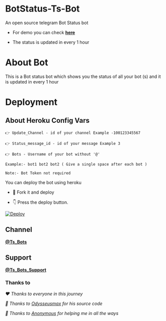# BotStatus-Ts-Bot 


An open source telegram Bot Status bot

- For demo you can check <b>[here](https://telegram.me/Ts_bots/8)</b> 

- The status is updated in every 1 hour

# About Bot

This is a Bot status bot which shows you the status of all your bot (s) and it is updated in every 1 hour 


# Deployment


## About Heroku Config Vars

```
👉 Update_Channel - id of your channel Example -100123345567

👉 Status_message_id - id of your message Example 3

👉 Bots - Username of your bot without '@'

Example:- bot1 bot2 bot2 ( Give a single space after each bot ) 

Note:- Bot Token not required 
```
You can deploy the bot using heroku

- 🥰 Fork it and deploy
 
- 👇 Press the deploy button.

[![Deploy](https://www.herokucdn.com/deploy/button.svg)](https://heroku.com/deploy?template=https://github.com/Suhail1626/BotStatus-Ts-Bot)


## Channel

<b>[@Ts_Bots](https://telegram.me/ts_bots)</b>

## Support 

<b>[@Ts_Bots_Support](https://telegram.me/Ts_Bots_Support)</b>


### Thanks to

<i>❤️ Thanks to everyone in this journey</i> 

<i>🥰 Thanks to [Odysseusmax](https://telegram.me/odysseusmax) for his source code</i> 

<i>🥰 Thanks to [Anonymous](https://telegram.me/Ns-AnoNymouS) for helping me in all the ways</i> 
